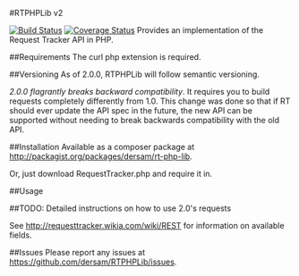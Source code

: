 #RTPHPLib v2

[![Build Status](https://travis-ci.org/dersam/RTPHPLib.svg?branch=2.0.0)](https://travis-ci.org/dersam/RTPHPLib.svg?branch=2.0.0)
[![Coverage Status](https://coveralls.io/repos/dersam/RTPHPLib/badge.svg)](https://coveralls.io/r/dersam/RTPHPLib)
Provides an implementation of the Request Tracker API in PHP.

##Requirements
The curl php extension is required.

##Versioning
As of 2.0.0, RTPHPLib will follow semantic versioning.

*2.0.0 flagrantly breaks backward compatibility*. It requires you to build 
requests completely differently from 1.0. This change was done so that if RT
should ever update the API spec in the future, the new API can be supported
without needing to break backwards compatibility with the old API.

##Installation
Available as a composer package at http://packagist.org/packages/dersam/rt-php-lib.

Or, just download RequestTracker.php and require it in.

##Usage

##TODO: Detailed instructions on how to use 2.0's requests


See http://requesttracker.wikia.com/wiki/REST for information on available fields.

##Issues
Please report any issues at https://github.com/dersam/RTPHPLib/issues.